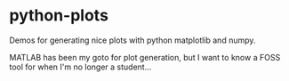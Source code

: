 # python-plots
Demos for generating nice plots with python matplotlib and numpy.

MATLAB has been my goto for plot generation, but I want to know a FOSS tool for
when I'm no longer a student...
